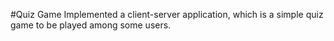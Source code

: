#Quiz Game
Implemented a client-server application, which is a simple quiz game to be played among some users.
